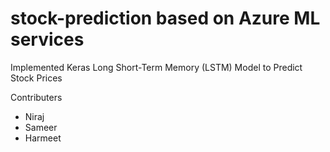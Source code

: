 # stock-prediction based on Azure ML services 

Implemented Keras Long Short-Term Memory (LSTM) Model to Predict Stock Prices 


Contributers
- Niraj
- Sameer
- Harmeet
